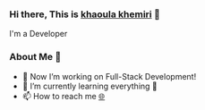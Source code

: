 ### Hi there, This is [khaoula khemiri](https://khaoula-khemiri-em2ckcwhj-khaoula-khemiri.vercel.app/) 👋

I'm a Developer
### About Me 🚀


- 🔭 Now I’m working on Full-Stack Development!
- 🌱 I’m currently learning everything 🤣
- 📫 How to reach me [🌐](https://khaoula-khemiri-em2ckcwhj-khaoula-khemiri.vercel.app/)

